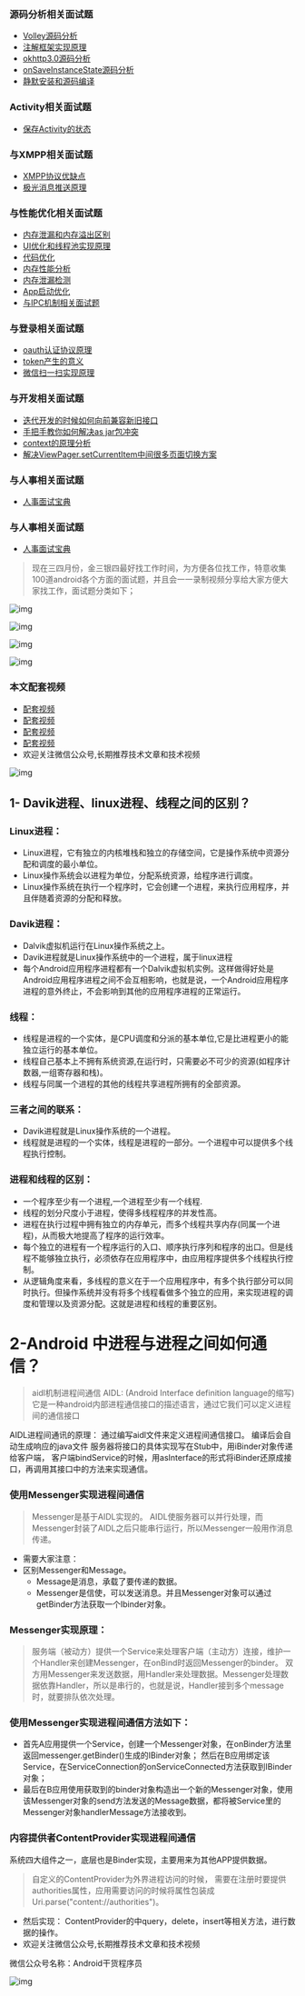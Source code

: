 ### 源码分析相关面试题

- [Volley源码分析](http://www.jianshu.com/p/ec3dc92df581)
- [注解框架实现原理](http://www.jianshu.com/p/20da6d6389e1)
- [okhttp3.0源码分析](http://www.jianshu.com/p/9ed2c2f2a52c)
- [onSaveInstanceState源码分析](http://www.jianshu.com/p/cbf9c3557d64)
- [静默安装和源码编译](http://www.jianshu.com/p/2211a5b3c37f)

### Activity相关面试题

- [保存Activity的状态](http://www.jianshu.com/p/cbf9c3557d64)

### 与XMPP相关面试题

- [XMPP协议优缺点](http://www.jianshu.com/p/2c04ac3c526a)
- [极光消息推送原理](http://www.jianshu.com/p/d88dc66908cf)

### 与性能优化相关面试题

- [内存泄漏和内存溢出区别](http://www.jianshu.com/p/5dd645b05c76)
- [UI优化和线程池实现原理](http://www.jianshu.com/p/c22398f8587f)
- [代码优化](http://www.jianshu.com/p/ebd41eab90df)
- [内存性能分析](http://www.jianshu.com/p/2665c31b9c2f)
- [内存泄漏检测](http://www.jianshu.com/p/1514c7804a06)
- [App启动优化](http://www.jianshu.com/p/f0f73fefdd43)
- [与IPC机制相关面试题](http://www.jianshu.com/p/de4793a4c2d0)

### 与登录相关面试题

- [oauth认证协议原理](http://www.jianshu.com/p/2a6ecbf8d49d)
- [token产生的意义](http://www.jianshu.com/p/9b7ce2d6c195)
- [微信扫一扫实现原理](http://www.jianshu.com/p/a9d1f21bd5e0)

### 与开发相关面试题

- [迭代开发的时候如何向前兼容新旧接口](http://www.jianshu.com/p/cbecadec98de)
- [手把手教你如何解决as jar包冲突](http://www.jianshu.com/p/30fdc391289c)
- [context的原理分析](http://www.jianshu.com/p/2706c13a1769)
- [解决ViewPager.setCurrentItem中间很多页面切换方案](http://www.jianshu.com/p/38ab6d856b56)

### 与人事相关面试题

- [人事面试宝典](http://www.jianshu.com/p/d61b553ff8c9)

### 与人事相关面试题

- [人事面试宝典](http://blog.csdn.net/mwq384807683/article/details/71435960)

> 现在三四月份，金三银四最好找工作时间，为方便各位找工作，特意收集100道android各个方面的面试题，并且会一一录制视频分享给大家方便大家找工作，面试题分类如下；

![img](http://upload-images.jianshu.io/upload_images/4037105-4437ab22b7af3cc8.jpg?imageMogr2/auto-orient/strip%7CimageView2/2/w/1240)

![img](http://upload-images.jianshu.io/upload_images/4037105-22abf62d3d9f68a5.jpg?imageMogr2/auto-orient/strip%7CimageView2/2/w/1240)

![img](http://upload-images.jianshu.io/upload_images/4037105-6838fa267298201a.jpg?imageMogr2/auto-orient/strip%7CimageView2/2/w/1240)

![img](http://upload-images.jianshu.io/upload_images/4037105-c8d1161109029383.jpg?imageMogr2/auto-orient/strip%7CimageView2/2/w/1240)

### 本文配套视频

- [配套视频](https://v.qq.com/x/page/a03916l1n7h.html)
- [配套视频](https://v.qq.com/x/page/m0391pnoyl7.html)
- [配套视频](https://v.qq.com/x/page/t0391b2gjm5.html)
- [配套视频](https://v.qq.com/x/page/v0391vx3ynb.html)
- 欢迎关注微信公众号,长期推荐技术文章和技术视频

![img](http://upload-images.jianshu.io/upload_images/4037105-8f737b5104dd0b5d.png?imageMogr2/auto-orient/strip%7CimageView2/2/w/1240)

## 1- Davik进程、linux进程、线程之间的区别？

### Linux进程：

- Linux进程，它有独立的内核堆栈和独立的存储空间，它是操作系统中资源分配和调度的最小单位。
- Linux操作系统会以进程为单位，分配系统资源，给程序进行调度。
- Linux操作系统在执行一个程序时，它会创建一个进程，来执行应用程序，并且伴随着资源的分配和释放。

### Davik进程：

- Dalvik虚拟机运行在Linux操作系统之上。
- Davik进程就是Linux操作系统中的一个进程，属于linux进程
- 每个Android应用程序进程都有一个Dalvik虚拟机实例。这样做得好处是Android应用程序进程之间不会互相影响，也就是说，一个Android应用程序进程的意外终止，不会影响到其他的应用程序进程的正常运行。

### 线程：

- 线程是进程的一个实体，是CPU调度和分派的基本单位,它是比进程更小的能独立运行的基本单位。
- 线程自己基本上不拥有系统资源,在运行时，只需要必不可少的资源(如程序计数器,一组寄存器和栈)。
- 线程与同属一个进程的其他的线程共享进程所拥有的全部资源。

### 三者之间的联系：

- Davik进程就是Linux操作系统的一个进程。
- 线程就是进程的一个实体，线程是进程的一部分。一个进程中可以提供多个线程执行控制。

### 进程和线程的区别：

- 一个程序至少有一个进程,一个进程至少有一个线程.
- 线程的划分尺度小于进程，使得多线程程序的并发性高。
- 进程在执行过程中拥有独立的内存单元，而多个线程共享内存(同属一个进程)，从而极大地提高了程序的运行效率。
- 每个独立的进程有一个程序运行的入口、顺序执行序列和程序的出口。但是线程不能够独立执行，必须依存在应用程序中，由应用程序提供多个线程执行控制。
- 从逻辑角度来看，多线程的意义在于一个应用程序中，有多个执行部分可以同时执行。但操作系统并没有将多个线程看做多个独立的应用，来实现进程的调度和管理以及资源分配。这就是进程和线程的重要区别。

# 2-Android 中进程与进程之间如何通信？

> aidl机制进程间通信
> AIDL: (Android Interface definition language的缩写)它是一种android内部进程通信接口的描述语言，通过它我们可以定义进程间的通信接口

AIDL进程间通讯的原理：
通过编写aidl文件来定义进程间通信接口。
编译后会自动生成响应的java文件
服务器将接口的具体实现写在Stub中，用iBinder对象传递给客户端，
客户端bindService的时候，用asInterface的形式将iBinder还原成接口，再调用其接口中的方法来实现通信。

### 使用Messenger实现进程间通信

> Messenger是基于AIDL实现的。
> AIDL使服务器可以并行处理，而Messenger封装了AIDL之后只能串行运行，所以Messenger一般用作消息传递。

- 需要大家注意：
- 区别Messenger和Message。
  - Message是消息，承载了要传递的数据。
  - Messenger是信使，可以发送消息。并且Messenger对象可以通过getBinder方法获取一个Ibinder对象。

### Messenger实现原理：

> 服务端（被动方）提供一个Service来处理客户端（主动方）连接，维护一个Handler来创建Messenger，在onBind时返回Messenger的binder。
> 双方用Messenger来发送数据，用Handler来处理数据。Messenger处理数据依靠Handler，所以是串行的，也就是说，Handler接到多个message时，就要排队依次处理。

### 使用Messenger实现进程间通信方法如下：

- 首先A应用提供一个Service，创建一个Messenger对象，在onBinder方法里返回messenger.getBinder()生成的IBinder对象；
  然后在B应用绑定该Service，在ServiceConnection的onServiceConnected方法获取到IBinder对象；
- 最后在B应用使用获取到的binder对象构造出一个新的Messenger对象，使用该Messenger对象的send方法发送的Message数据，都将被Service里的Messenger对象handlerMessage方法接收到。

### 内容提供者ContentProvider实现进程间通信

系统四大组件之一，底层也是Binder实现，主要用来为其他APP提供数据。

> 自定义的ContentProvider为外界进程访问的时候，
> 需要在注册时要提供authorities属性，应用需要访问的时候将属性包装成Uri.parse("content://authorities")。

- 然后实现：
  ContentProvider的中query，delete，insert等相关方法，进行数据的操作。
- 欢迎关注微信公众号,长期推荐技术文章和技术视频

微信公众号名称：Android干货程序员

![img](http://upload-images.jianshu.io/upload_images/4037105-8f737b5104dd0b5d.png?imageMogr2/auto-orient/strip%7CimageView2/2/w/1240)